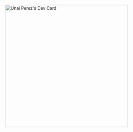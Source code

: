 <a href="https://app.daily.dev/unaip"><img src="https://api.daily.dev/devcards/221f1e7a50374fcbb5cb3cf7f1c4f530.png?r=h8q" width="400" alt="Unai Perez's Dev Card"/></a>
